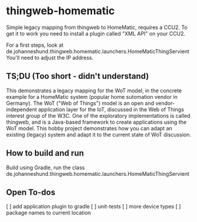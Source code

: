 # thingweb-homematic
Simple legacy mapping from thingweb to HomeMatic, requires a CCU2.
To get it to work you need to install a plugin called "XML API" on your CCU2.

For a first steps, look at de.johanneshund.thingweb.homematic.launchers.HomeMaticThingServient
You'll need to adjust the IP address.

## TS;DU (Too short - didn't understand)

This demonstrates a legacy mapping for the WoT model, in the concrete example for a HomeMatic system (popular home sutomation vendor in Germany).
The WoT ("Web of Things") model is an open and vendor-independent application layer for the IoT, discussed in the Web of Things interest group of the W3C.
One of the exploratory implementations is called thingweb, and is a Java-based framework to create applications using the WoT model.
This hobby project demonstrates how you can adapt an existing (legacy) system and adapt it to the current state of WoT discussion.

## How to build and run

Build using Gradle, run the class de.johanneshund.thingweb.homematic.launchers.HomeMaticThingServient

## Open To-dos
[ ] add application plugin to gradle
[ ] unit-tests
[ ] more device types
[ ] package names to current location


